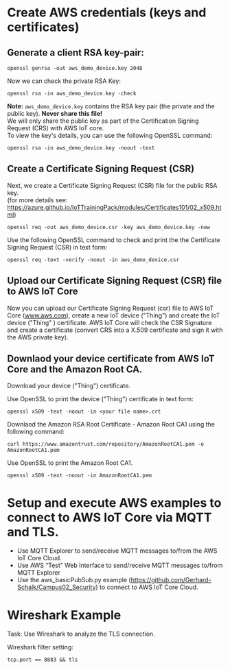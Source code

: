 # Create AWS credentials (keys and certificates)

## Generate a client RSA key-pair:
```
openssl genrsa -out aws_demo_device.key 2048
```
Now we can check the private RSA Key:

```
openssl rsa -in aws_demo_device.key -check
```
**Note:** ```aws_demo_device.key``` contains the RSA key pair (the private and the public key). **Never share this file!**<br/>
          We will only share the public key as part of the Certification Signing Request (CRS) with AWS IoT core.<br/>
To view the key's details, you can use the following OpenSSL command:
```
openssl rsa -in aws_demo_device.key -noout -text
```
## Create a Certificate Signing Request (CSR)
Next, we create a Certificate Signing Request (CSR) file for the public RSA key.<br> 
(for more details see: https://azure.github.io/IoTTrainingPack/modules/Certificates101/02_x509.html)

```
openssl req -out aws_demo_device.csr -key aws_demo_device.key -new
```

Use the following OpenSSL command to check and print the the Certificate Signing Request (CSR) in text form:

```
openssl req -text -verify -noout -in aws_demo_device.csr
```

## Upload our Certificate Signing Request (CSR) file to AWS IoT Core
Now you can upload our Certificate Signing Request (csr) file to AWS IoT Core (www.aws.com), create a new IoT device ("Thing") and create the IoT device ("Thing" ) certificate.
AWS IoT Core will check the CSR Signature and create a certificate (convert CRS into a X.509 certificate and sign it with the AWS private key).


## Downlaod your device certificate from AWS IoT Core and the Amazon Root CA.
Download your device ("Thing") certificate.

Use OpenSSL to print the device ("Thing") certificate in text form:

```
openssl x509 -text -noout -in <your file name>.crt
```

Downlaod the Amazon RSA Root Certificate - Amazon Root CA1 using the following command:
```
curl https://www.amazontrust.com/repository/AmazonRootCA1.pem -o AmazonRootCA1.pem
```

Use OpenSSL to print the Amazon Root CA1.

```
openssl x509 -text -noout -in AmazonRootCA1.pem 
```


# Setup and execute AWS examples to connect to AWS IoT Core via MQTT and TLS.
- Use MQTT Explorer to send/receive MQTT messages to/from the AWS IoT Core Cloud.
- Use AWS “Test” Web Interface to send/receive MQTT messages to/from MQTT Explorer
- Use the aws_basicPubSub.py example (https://github.com/Gerhard-Schalk/Campus02_Security) to connect to AWS IoT Core Cloud.

# Wireshark Example
Task: Use Wireshark to analyze the TLS connection.

Wireshark filter setting:

```
tcp.port == 8883 && tls
```

